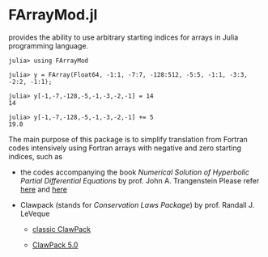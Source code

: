 FArrayMod.jl
============

provides the ability to use arbitrary starting indices for arrays in Julia programming language.

```jlcon
julia> using FArrayMod

julia> y = FArray(Float64, -1:1, -7:7, -128:512, -5:5, -1:1, -3:3, -2:2, -1:1);

julia> y[-1,-7,-128,-5,-1,-3,-2,-1] = 14
14

julia> y[-1,-7,-128,-5,-1,-3,-2,-1] += 5
19.0
```

The main purpose of this package is to simplify translation from Fortran codes intensively using Fortran arrays with negative and zero starting indices,
such as
* the codes accompanying the book _Numerical Solution of Hyperbolic Partial Differential Equations_ by prof. John A. Trangenstein
  Please refer [here](http://www.math.duke.edu/~johnt/) and [here](http://www.cambridge.org/us/academic/subjects/mathematics/differential-and-integral-equations-dynamical-systems-and-co/numerical-solution-hyperbolic-partial-differential-equations)
* Clawpack (stands for *Conservation Laws Package*) by prof. Randall J. LeVeque

  + [classic ClawPack](http://depts.washington.edu/clawpack/)

  + [ClawPack 5.0](http://clawpack.github.io/index.html)
